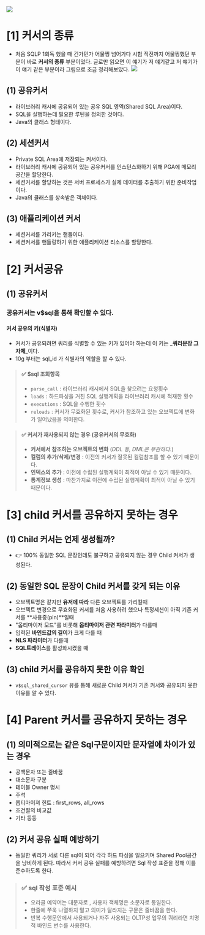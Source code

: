 ![](https://velog.velcdn.com/images/yooha9621/post/2058c4ef-5b2b-4d0f-b904-0104d9c3418f/image.png)
# [1] 커서의 종류
- 처음 SQLP 1회독 했을 때 긴가민가 어물쩡 넘어가다 시험 직전까지 어물쩡했던 부분이 바로
**커서의 종류** 부분이었다. 글로만 읽으면 이 얘기가 저 얘기같고 저 얘기가 이 얘기 같은 부분이라 그림으로 조금 정리해보았다.
![](https://velog.velcdn.com/images/yooha9621/post/48845f10-71d1-414d-8e74-4dce34d16c4e/image.png)

## (1) 공유커서
- 라이브러리 캐시에 공유되어 있는 공유 SQL 영역(Shared SQL Area)이다.
- SQL을 실행하는데 필요한 루틴을 정의한 것이다.
- Java의 클래스 형태이다.
## (2) 세션커서
- Private SQL Area에 저장되는 커서이다.
- 라이브러리 캐시에 공유되어 있는 공유커서를 인스턴스화하기 위해 PGA에 메모리공간을 할당한다.
- 세션커서를 할당하는 것은 서버 프로세스가 실제 데이터를 추출하기 위한 준비작업이다.
- Java의 클래스를 상속받은 객체이다.
## (3) 애플리케이션 커서
- 세션커서를 가리키는 핸들이다.
- 세션커서를 핸들링하기 위한 애플리케이션 리소스를 할당한다.
# [2] 커서공유
## (1) 공유커서
### 공유커서는 v$sql을 통해 확인할 수 있다.
#### 커서 공유의 키(식별자) 
- 커서가 공유되려면 쿼리를 식별할 수 있는 키가 있어야 하는데 이 키는 _**쿼리문장 그 자체**_이다.
- 10g 부터는 sql_id 가 식별자의 역할을 할 수 있다.
> #### ✅ $sql 조회항목
> - `parse_call` : 라이브러리 캐시에서 SQL을 찾으려는 요청횟수
> - `loads` : 하드파싱을 거친 SQL 실행계획을 라이브러리 캐시에 적재한 횟수
> - `executions` : SQL을 수행한 횟수
> - `reloads` : 커서가 무효화된 횟수로, 커서가 참조하고 있는 오브젝트에 변화가 일어났음을 의미한다.

> #### ✅ 커서가 재사용되지 않는 경우 (공유커서의 무효화)
> - **커서에서 참조하는 오브젝트의 변화** (_DDL 등, DML은 무관하다._)
> -  **컬럼의 추가/삭제/변경** : 이전의 커서가 잘못된 컬럼참조를 할 수 있기 때문이다.
> - **인덱스의 추가** : 이전에 수립된 실행계획이 최적이 아닐 수 있기 때문이다.
> - **통계정보 생성** : 마찬가지로 이전에 수립된 실행계획이 최적이 아닐 수 있기 때문이다.

# [3] child 커서를 공유하지 못하는 경우
## (1) Child 커서는 언제 생성될까?
- 👉 100% 동일한 SQL 문장인데도 불구하고 공유되지 않는 경우 Child 커서가 생성된다.
## (2) 동일한 SQL 문장이 Child 커서를 갖게 되는 이유
-  오브젝트명은 같지만 **유저에 따라** 다른 오브젝트를 가리킬때
-  오브젝트 변경으로 무효화된 커서를 처음 사용하려 했으나 특정세션이 아직 기존 커서를 **사용중(pin)**일때
-  "옵티마이저 모드"를 비롯해 **옵티마이저 관련 파라미터**가 다를때
-  입력된 **바인드값의 길이**가 크게 다를 때
-  **NLS 파라미터**가 다를때
- **SQL트레이스**를 활성화시켰을 때
## (3) child 커서를 공유하지 못한 이유 확인
- `v$sql_shared_cursor` 뷰를 통해 새로운 Child 커서가 기존 커서와 공유되지 못한 이유를 알 수 있다.
# [4] Parent 커서를 공유하지 못하는 경우
## (1) 의미적으로는 같은 Sql구문이지만 문자열에 차이가 있는 경우
- 공백문자 또는 줄바꿈
- 대소문자 구분
- 테이블 Owner 명시
- 주석
- 옵티마이져 힌트 : first_rows, all_rows
- 조건절의 비교값
- 기타 등등
## (2) 커서 공유 실패 예방하기
- 동일한 쿼리가 서로 다른 sql이 되어 각각 하드 파싱을 일으키며 Shared Pool공간을 낭비하게 된다.
따라서 커서 공유 실패를 예방하려면 Sql 작성 표준을 정해 이를 준수하도록 한다.
> ### ✅ sql 작성 표준 예시
> - 오라클 예약어는 대문자로 , 사용자 객체명은 소문자로 통일한다.
> - 한줄에 쭈욱 나열하지 말고 의미가 달라지는 구문은 줄바꿈을 한다.
> - 반복 수행문안에서 사용되거나 자주 사용되는 OLTP성 업무의 쿼리라면 치명적 바인드 변수를 사용한다.
